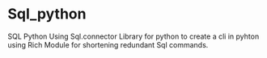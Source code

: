 # Sql_python
SQL Python 
Using Sql.connector Library for python to create a cli in pyhton using Rich Module for shortening redundant Sql commands.
